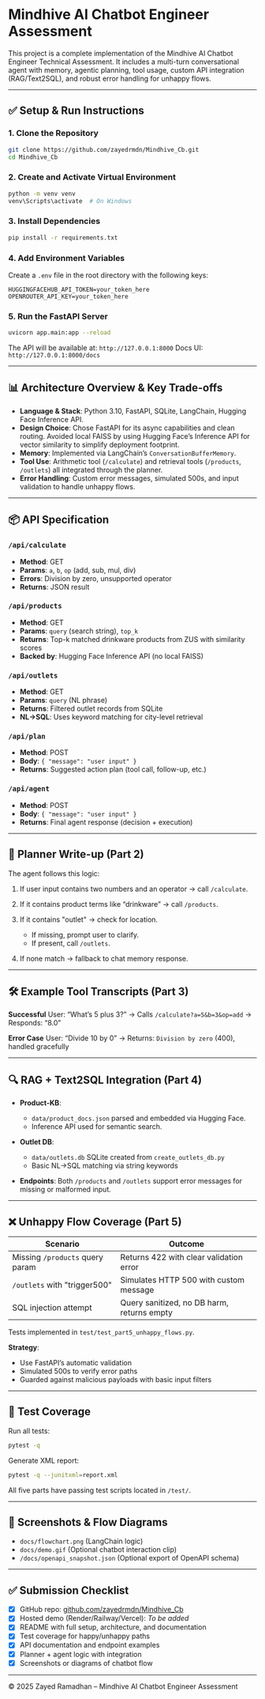 # Mindhive AI Chatbot Engineer Assessment

This project is a complete implementation of the Mindhive AI Chatbot Engineer Technical Assessment. It includes a multi-turn conversational agent with memory, agentic planning, tool usage, custom API integration (RAG/Text2SQL), and robust error handling for unhappy flows.

---

## ✅ Setup & Run Instructions

### 1. Clone the Repository

```bash
git clone https://github.com/zayedrmdn/Mindhive_Cb.git
cd Mindhive_Cb
```

### 2. Create and Activate Virtual Environment

```bash
python -m venv venv
venv\Scripts\activate  # On Windows
```

### 3. Install Dependencies

```bash
pip install -r requirements.txt
```

### 4. Add Environment Variables

Create a `.env` file in the root directory with the following keys:

```
HUGGINGFACEHUB_API_TOKEN=your_token_here
OPENROUTER_API_KEY=your_token_here
```

### 5. Run the FastAPI Server

```bash
uvicorn app.main:app --reload
```

The API will be available at:
`http://127.0.0.1:8000`
Docs UI: `http://127.0.0.1:8000/docs`

---

## 📊 Architecture Overview & Key Trade-offs

* **Language & Stack**: Python 3.10, FastAPI, SQLite, LangChain, Hugging Face Inference API.
* **Design Choice**: Chose FastAPI for its async capabilities and clean routing. Avoided local FAISS by using Hugging Face’s Inference API for vector similarity to simplify deployment footprint.
* **Memory**: Implemented via LangChain’s `ConversationBufferMemory`.
* **Tool Use**: Arithmetic tool (`/calculate`) and retrieval tools (`/products`, `/outlets`) all integrated through the planner.
* **Error Handling**: Custom error messages, simulated 500s, and input validation to handle unhappy flows.

---

## 📦 API Specification

### `/api/calculate`

* **Method**: GET
* **Params**: `a`, `b`, `op` (add, sub, mul, div)
* **Errors**: Division by zero, unsupported operator
* **Returns**: JSON result

### `/api/products`

* **Method**: GET
* **Params**: `query` (search string), `top_k`
* **Returns**: Top-k matched drinkware products from ZUS with similarity scores
* **Backed by**: Hugging Face Inference API (no local FAISS)

### `/api/outlets`

* **Method**: GET
* **Params**: `query` (NL phrase)
* **Returns**: Filtered outlet records from SQLite
* **NL→SQL**: Uses keyword matching for city-level retrieval

### `/api/plan`

* **Method**: POST
* **Body**: `{ "message": "user input" }`
* **Returns**: Suggested action plan (tool call, follow-up, etc.)

### `/api/agent`

* **Method**: POST
* **Body**: `{ "message": "user input" }`
* **Returns**: Final agent response (decision + execution)

---

## 🧠 Planner Write-up (Part 2)

The agent follows this logic:

1. If user input contains two numbers and an operator → call `/calculate`.
2. If it contains product terms like “drinkware” → call `/products`.
3. If it contains "outlet" → check for location.

   * If missing, prompt user to clarify.
   * If present, call `/outlets`.
4. If none match → fallback to chat memory response.

---

## 🛠️ Example Tool Transcripts (Part 3)

**Successful**
User: “What’s 5 plus 3?”
→ Calls `/calculate?a=5&b=3&op=add` → Responds: “8.0”

**Error Case**
User: “Divide 10 by 0”
→ Returns: `Division by zero` (400), handled gracefully

---

## 🔍 RAG + Text2SQL Integration (Part 4)

* **Product-KB**:

  * `data/product_docs.json` parsed and embedded via Hugging Face.
  * Inference API used for semantic search.

* **Outlet DB**:

  * `data/outlets.db` SQLite created from `create_outlets_db.py`
  * Basic NL→SQL matching via string keywords

* **Endpoints**: Both `/products` and `/outlets` support error messages for missing or malformed input.

---

## ❌ Unhappy Flow Coverage (Part 5)

| Scenario                        | Outcome                                    |
| ------------------------------- | ------------------------------------------ |
| Missing `/products` query param | Returns 422 with clear validation error    |
| `/outlets` with "trigger500"    | Simulates HTTP 500 with custom message     |
| SQL injection attempt           | Query sanitized, no DB harm, returns empty |

Tests implemented in `test/test_part5_unhappy_flows.py`.

**Strategy**:

* Use FastAPI’s automatic validation
* Simulated 500s to verify error paths
* Guarded against malicious payloads with basic input filters

---

## 🦖 Test Coverage

Run all tests:

```bash
pytest -q
```

Generate XML report:

```bash
pytest -q --junitxml=report.xml
```

All five parts have passing test scripts located in `/test/`.

---

## 📸 Screenshots & Flow Diagrams

* `docs/flowchart.png` (LangChain logic)
* `docs/demo.gif` (Optional chatbot interaction clip)
* `/docs/openapi_snapshot.json` (Optional export of OpenAPI schema)

---

## ✅ Submission Checklist

* [x] GitHub repo: [github.com/zayedrmdn/Mindhive\_Cb](https://github.com/zayedrmdn/Mindhive_Cb)
* [x] Hosted demo (Render/Railway/Vercel): *To be added*
* [x] README with full setup, architecture, and documentation
* [x] Test coverage for happy/unhappy paths
* [x] API documentation and endpoint examples
* [x] Planner + agent logic with integration
* [x] Screenshots or diagrams of chatbot flow

---

© 2025 Zayed Ramadhan – Mindhive AI Chatbot Engineer Assessment
